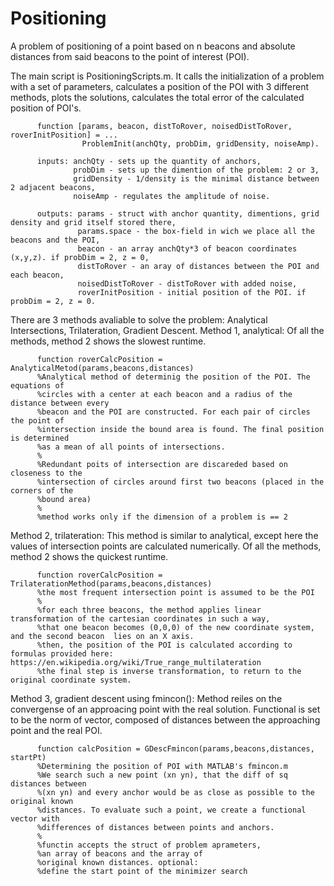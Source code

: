 # Positioning
A problem of positioning of a point based on n beacons and absolute distances from said beacons to the point of interest (POI).

The main script is PositioningScripts.m. It calls the initialization of a problem with a set of parameters,
calculates a position of the POI with 3 different methods,
plots the solutions, 
calculates the total error of the calculated position of POI's. 

          function [params, beacon, distToRover, noisedDistToRover, roverInitPosition] = ...
                    ProblemInit(anchQty, probDim, gridDensity, noiseAmp).
          
          inputs: anchQty - sets up the quantity of anchors,
                  probDim - sets up the dimention of the problem: 2 or 3,
                  gridDensity - 1/density is the minimal distance between 2 adjacent beacons,
                  noiseAmp - regulates the amplitude of noise.
          
          outputs: params - struct with anchor quantity, dimentions, grid density and grid itself stored there,
                   params.space - the box-field in wich we place all the beacons and the POI,
                   beacon - an array anchQty*3 of beacon coordinates (x,y,z). if probDim = 2, z = 0,
                   distToRover - an aray of distances between the POI and each beacon,
                   noisedDistToRover - distToRover with added noise,
                   roverInitPosition - initial position of the POI. if probDim = 2, z = 0.

There are 3 methods avaliable to solve the problem: Analytical Intersections, Trilateration, Gradient Descent. 
Method 1, analytical: 
Of all the methods, method 2 shows the slowest runtime.

          function roverCalcPosition = AnalyticalMetod(params,beacons,distances)
          %Analytical method of determinig the position of the POI. The equations of
          %circles with a center at each beacon and a radius of the distance between every
          %beacon and the POI are constructed. For each pair of circles the point of
          %intersection inside the bound area is found. The final position is determined
          %as a mean of all points of intersections.
          %
          %Redundant poits of intersection are discareded based on closeness to the
          %intersection of circles around first two beacons (placed in the corners of the
          %bound area)
          %
          %method works only if the dimension of a problem is == 2         
          
Method 2, trilateration: 
This method is similar to analytical, except here the values of intersection points are calculated numerically.
Of all the methods, method 2 shows the quickest runtime.
         
          function roverCalcPosition = TrilaterationMethod(params,beacons,distances)
          %the most frequent intersection point is assumed to be the POI
          %
          %for each three beacons, the method applies linear transformation of the cartesian coordinates in such a way,
          %that one beacon becomes (0,0,0) of the new coordinate system, and the second beacon  lies on an X axis.
          %then, the position of the POI is calculated according to formulas provided here: https://en.wikipedia.org/wiki/True_range_multilateration
          %the final step is inverse transformation, to return to the original coordinate system.

Method 3, gradient descent using fmincon(): 
Method reiles on the convergense of an approacing point with the real solution.
Functional is set to be the norm of vector, composed of distances between the approaching point
and the real POI. 

          function calcPosition = GDescFmincon(params,beacons,distances, startPt)
          %Determining the position of POI with MATLAB's fmincon.m 
          %We search such a new point (xn yn), that the diff of sq distances between 
          %(xn yn) and every anchor would be as close as possible to the original known 
          %distances. To evaluate such a point, we create a functional vector with 
          %differences of distances between points and anchors. 
          %
          %functin accepts the struct of problem aprameters, 
          %an array of beacons and the array of 
          %original known distances. optional: 
          %define the start point of the minimizer search
 
